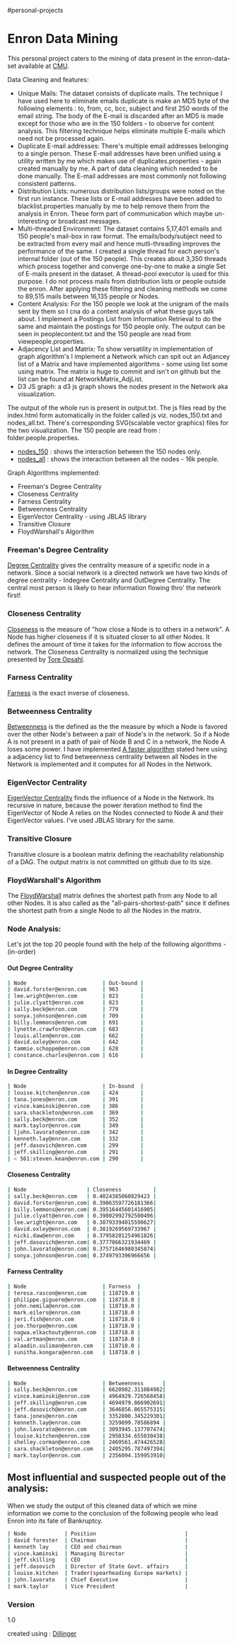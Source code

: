 #personal-projects


# Enron Data Mining

This personal project caters to the mining of data present in the enron-data-set available at [CMU](http://www.cs.cmu.edu/~enron/).

Data Cleaning and features: 
  - Unique Mails: The dataset consists of duplicate mails. The technique I have used here to eliminate emails duplicate is make an MD5 byte of the following elements : to, from, cc, bcc, subject and first 250 words of the email string. The body of the E-mail is discarded after an MD5 is made except for those who are in the 150 folders - to observe for content analysis. This filtering technique helps eliminate multiple E-mails which need not be processed again. 
  - Duplicate E-mail addresses: There's multiple email addresses belonging to a single person. These E-mail addresses have been unified using a utility written by me which makes use of duplicates.properties - again created manually by me. A part of data cleaning which needed to be done manually. The E-mail addresses are most commonly not following consistent patterns.
  - Distribution Lists: numerous distribution lists/groups were noted on the first run instance. These lists or E-mail addresses have been added to blacklist.properties manually by me to help remove them from the analysis in Enron. These form part of communication which maybe un-interesting or broadcast messages.
  - Multi-threaded Environment: The dataset contains 5,17,401 emails and 150 people's mail-box in raw format. The emails/body/subject need to be extracted from every mail and hence mutli-threading improves the performance of the same. I created a single thread for each person's internal folder (out of the 150 people). This creates about 3,350 threads which process together and converge one-by-one to make a single Set of E-mails present in the dataset. A thread-pool executor is used for this purpose. I do not process mails from distribution lists or people outside the enron. After applying these filtering and cleaning methods we come to 89,515 mails between 16,135 people or Nodes.
  - Content Analysis: For the 150 people we look at the unigram of the mails sent by them so I cna do a content analysis of what these guys talk about. I implement a Postings List from Information Retrieval to do the same and maintain the postings for 150 people only. The output can be seen in peoplecontent.txt and the 150 people are read from viewpeople.properties.
  - Adjacency List and Matrix: To show versatility in implementation of graph algorithm's I implement a Network which can spit out an Adjancey list of a Matrix and have implemented algorithms - some using list some using matrix. The matrix is huge to commit and isn't on github but the list can be found at NetworkMatrix_AdjList.
  - D3 JS graph: a d3 js graph shows the nodes present in the Network aka visualization.

The output of the whole run is present in output.txt. The js files read by the index.html form automatically in the folder called js viz. nodes_150.txt and nodes_all.txt. There's corresponding SVG(scalable vector graphics) files for the two visualization. The 150 people are read from : folder.people.properties.
  - [nodes_150](https://github.com/dixitk13/personal-projects/blob/master/EnronDataMining/js/edges_150.svg) : shows the interaction between the 150 nodes only.
  - [nodes_all](https://github.com/dixitk13/personal-projects/blob/master/EnronDataMining/js/edges_all.svg) : shows the interaction between all the nodes - 16k people.

Graph Algorithms implemented: 
  - Freeman's Degree Centrality
  - Closeness Centrality
  - Farness Centrality
  - Betweenness Centrality
  - EigenVector Centrality - using JBLAS library
  - Transitive Closure
  - FloydWarshall's Algorithm

### Freeman's Degree Centrality
[Degree Centrality](https://www.cl.cam.ac.uk/teaching/1314/L109/stna-lecture3.pdf) gives the centrality measure of a specific node in a network. Since a social network is a directed network we have two kinds of degree centrality - Indegree Centrality and OutDegree Centrality. The central most person is likely to hear information flowing thro' the network first!

### Closeness Centrality
[Closeness](http://faculty.ucr.edu/~hanneman/nettext/C10_Centrality.html#paths) is the measure of "how close a Node is to others in a network". A Node has higher closeness if it is situated closer to all other Nodes. It defines the amount of time it takes for the information to flow accross the network. The Closeness Centrality is normalized using the technique presented by [Tore Opsahl](http://toreopsahl.com/2010/03/20/closeness-centrality-in-networks-with-disconnected-components/).

### Farness Centrality
[Farness](http://faculty.ucr.edu/~hanneman/nettext/C10_Centrality.html#paths) is the exact inverse of closeness.

### Betweenness Centrality
[Betweenness](http://faculty.ucr.edu/~hanneman/nettext/C10_Centrality.html#freebet) is the defined as the the measure by which a Node is favored over the other Node's between a pair of Node's in the network. So if a Node A is not present in a path of pair of Node B and C in a network, the Node A loses some power.
I have implemented [A faster algorithm](http://algo.uni-konstanz.de/publications/b-fabc-01.pdf) stated here using a adjacency list to find betweenness centrality between all Nodes in the Network is implemented and it computes for all Nodes in the Network.

### EigenVector Centrality
[EigenVector Centrality](http://www.markhneedham.com/blog/2013/08/05/javajblas-calculating-eigenvector-centrality-of-an-adjacency-matrix/) finds the influence of a Node in the Network. Its recursive in nature, because the power iteration method to find the EigenVector of Node A relies on the Nodes connected to Node A and their EigenVector values. I've used JBLAS library for the same.

### Transitive Closure
Transitive closure is a boolean matrix defining the reachability relationship of a DAG. The output matrix is not committed on github due to its size.

### FloydWarshall's Algorithm
The [FloydWarshall](http://www.geeksforgeeks.org/dynamic-programming-set-16-floyd-warshall-algorithm/) matrix defines the shortest path from any Node to all other Nodes. It is also called as the "all-pairs-shortest-path" since it defines the shortest path from a single Node to all the Nodes in the matrix.

### Node Analysis: 
Let's jot the top 20 people found with the help of the following algorithms - (in-order)
#### Out Degree Centrality
```sh
| Node                        | Out-bound |
| david.forster@enron.com     | 963       |
| lee.wright@enron.com        | 823       |
| julie.clyatt@enron.com      | 823       |
| sally.beck@enron.com        | 779       |
| sonya.johnson@enron.com     | 709       |
| billy.lemmons@enron.com     | 691       |
| lynette.crawford@enron.com  | 683       |
| louis.allen@enron.com       | 662       |
| david.oxley@enron.com       | 642       |
| tammie.schoppe@enron.com    | 628       |
| constance.charles@enron.com | 616       |
```
#### In Degree Centrality
```sh
| Node                        | In-bound  |
| louise.kitchen@enron.com    | 424       |
| tana.jones@enron.com        | 391       |
| vince.kaminski@enron.com    | 386       |
| sara.shackleton@enron.com   | 369       |
| sally.beck@enron.com        | 352       |
| mark.taylor@enron.com       | 349       |
| ljohn.lavorato@enron.com    | 342       |
| kenneth.lay@enron.com       | 332       |
| jeff.dasovich@enron.com     | 299       |
| jeff.skilling@enron.com     | 291       |
| < 561:steven.kean@enron.com | 290       |
```
#### Closeness Centrality
```sh
| Node                   | Closeness          |
| sally.beck@enron.com   | 0.4024385060829423 |
| david.forster@enron.com| 0.39863597726181366|
| billy.lemmons@enron.com| 0.39516445601416905|
| julie.clyatt@enron.com | 0.39002992792500496| 
| lee.wright@enron.com   | 0.38793394015590627| 
| david.oxley@enron.com  | 0.3819269569733967 | 
| nicki.daw@enron.com    | 0.37958201254961826|
| jeff.dasovich@enron.com| 0.3777866321934469 |
| john.lavorato@enron.com| 0.37571646980345874|
| sonya.johnson@enron.com| 0.3749793396966656 |
```
#### Farness Centrality
```sh
| Node                        | Farness  |
| teresa.rascon@enron.com     | 118719.0 |
| philippe.giguere@enron.com  | 118718.0 |
| john.nemila@enron.com       | 118718.0 |
| mark.eilers@enron.com       | 118718.0 |
| jeri.fish@enron.com         | 118718.0 |
| joe.thorpe@enron.com        | 118718.0 |
| nagwa.elkachouty@enron.com  | 118718.0 |
| val.artman@enron.com        | 118718.0 |
| alaadin.suliman@enron.com   | 118718.0 |
| sunitha.kongara@enron.com   | 118718.0 |
```
#### Betweenness Centrality
```sh
| Node                        | Betweenness      |
| sally.beck@enron.com        | 6620982.311084982|
| vince.kaminski@enron.com    | 4964929.726568458|
| jeff.skilling@enron.com     | 4694979.866902691|
| jeff.dasovich@enron.com     | 3646856.865575315|
| tana.jones@enron.com        | 3352800.345229301|
| kenneth.lay@enron.com       | 3259899.78586894 |
| john.lavorato@enron.com     | 3093945.137707474|
| louise.kitchen@enron.com    | 2950334.655030438|
| shelley.corman@enron.com    | 2469561.474426528|
| sara.shackleton@enron.com   | 2405295.787497394|
| mark.taylor@enron.com       | 2356094.159953910|
```
## Most influential and suspected people out of the analysis:
When we study the output of this cleaned data of which we mine information we come to the conclusion of the following people who lead Enron into its fate of Bankruptcy.
```sh
| Node            | Position                            |
| david forester  | Chairman                            |     
| kenneth lay     | CEO and chairman                    |
| vince.kaminski  | Managing Director                   |
| jeff.skilling   | CEO                                 |
| jeff.dasovich   | Director of State Govt. affairs     |
| louise.kitchen  | Trader(spearheading Europe markets) |  
| john.lavorato   | Chief Executive                     | 
| mark.taylor     | Vice President                      | 
```
### Version
1.0

created using : [Dillinger](http://dillinger.io/)
